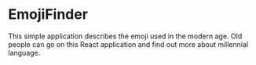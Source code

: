 # EmojiFinder
This simple application describes the emoji used in the modern age.
Old people can go on this React application and find out more about millennial language.

